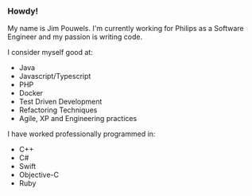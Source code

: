 ### Howdy!

My name is Jim Pouwels. I'm currently working for Philips as a Software Engineer and my passion is writing code.

I consider myself good at:
* Java
* Javascript/Typescript
* PHP
* Docker
* Test Driven Development
* Refactoring Techniques
* Agile, XP and Engineering practices

I have worked professionally programmed in:
* C++
* C#
* Swift
* Objective-C
* Ruby
